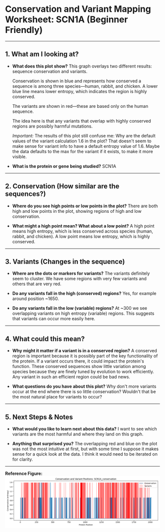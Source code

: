 # Conservation and Variant Mapping Worksheet: SCN1A (Beginner Friendly)

---

## 1. What am I looking at?
- **What does this plot show?**
  This graph overlays two different results: sequence conservation and variants.
  
  Conservation is shown in blue and represents how conserved a sequence is among three species—human, rabbit, and chicken. A lower blue line means lower entropy, which indicates the region is highly conserved.

  The variants are shown in red—these are based only on the human sequence.

  The idea here is that any variants that overlap with highly conserved regions are possibly harmful mutations.

  _Important:_ The results of this plot still confuse me: Why are the default values of the variant calculation 1.6 in the plot? That doesn't seem to make sense for variant info to have a default entropy value of 1.6. Maybe the data defaults to the max for the variant if it exists, to make it more visible.

- **What is the protein or gene being studied?**
  SCN1A

---

## 2. Conservation (How similar are the sequences?)
- **Where do you see high points or low points in the plot?**
  There are both high and low points in the plot, showing regions of high and low conservation.

- **What might a high point mean? What about a low point?**
  A high point means high entropy, which is less conserved across species (human, rabbit, and chicken). A low point means low entropy, which is highly conserved.

---

## 3. Variants (Changes in the sequence)
- **Where are the dots or markers for variants?**
  The variants definitely seem to cluster. We have some regions with very few variants and others that are very red.

- **Do any variants fall in the high (conserved) regions?**
  Yes, for example around position ~1650.

- **Do any variants fall in the low (variable) regions?**
  At ~300 we see overlapping variants on high entropy (variable) regions. This suggests that variants can occur more easily here.

---

## 4. What could this mean?
- **Why might it matter if a variant is in a conserved region?**
  A conserved region is important because it is possibly part of the key functionality of the protein. If a variant occurs there, it could impact the protein's function. These conserved sequences show little variation among species because they are finely tuned by evolution to work efficiently. Any variant in such an efficient region could be bad news.

- **What questions do you have about this plot?**
  Why don't more variants occur at the end where there is so little conservation? Wouldn't that be the most natural place for variants to occur?

---

## 5. Next Steps & Notes
- **What would you like to learn next about this data?**
  I want to see which variants are the most harmful and where they land on this graph.

- **Anything that surprised you?**
  The overlapping red and blue on the plot was not the most intuitive at first, but with some time I suppose it makes sense for a quick look at the data. I think it would need to be iterated on for clarity.

---

**Reference Figure:**
![SCN1A Conservation with Variants](../../output/variants/SCN1A_conservation_with_variants.png)
